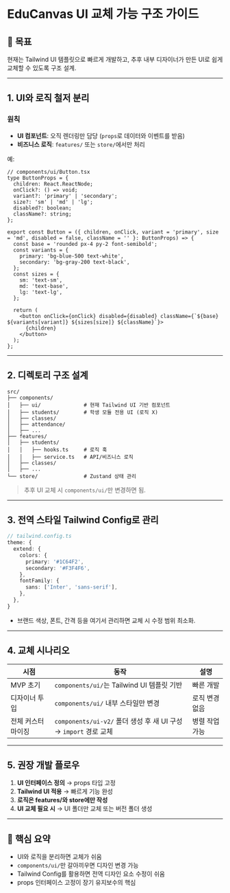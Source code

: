 # EduCanvas UI 교체 가능 구조 가이드

## 🎯 목표
현재는 Tailwind UI 템플릿으로 빠르게 개발하고, 추후 내부 디자이너가 만든 UI로 쉽게 교체할 수 있도록 구조 설계.

---

## 1. UI와 로직 철저 분리

### 원칙
- **UI 컴포넌트**: 오직 렌더링만 담당 (`props`로 데이터와 이벤트를 받음)
- **비즈니스 로직**: `features/` 또는 `store/`에서만 처리

예:
```tsx
// components/ui/Button.tsx
type ButtonProps = {
  children: React.ReactNode;
  onClick?: () => void;
  variant?: 'primary' | 'secondary';
  size?: 'sm' | 'md' | 'lg';
  disabled?: boolean;
  className?: string;
};

export const Button = ({ children, onClick, variant = 'primary', size = 'md', disabled = false, className = '' }: ButtonProps) => {
  const base = 'rounded px-4 py-2 font-semibold';
  const variants = {
    primary: 'bg-blue-500 text-white',
    secondary: 'bg-gray-200 text-black',
  };
  const sizes = {
    sm: 'text-sm',
    md: 'text-base',
    lg: 'text-lg',
  };

  return (
    <button onClick={onClick} disabled={disabled} className={`${base} ${variants[variant]} ${sizes[size]} ${className}`}>
      {children}
    </button>
  );
};
```

---

## 2. 디렉토리 구조 설계

```
src/
├── components/
│   ├── ui/              # 현재 Tailwind UI 기반 컴포넌트
│   ├── students/        # 학생 모듈 전용 UI (로직 X)
│   ├── classes/
│   ├── attendance/
│   ├── ...
├── features/
│   ├── students/
│   │   ├── hooks.ts     # 로직 훅
│   │   ├── service.ts   # API/비즈니스 로직
│   ├── classes/
│   ├── ...
└── store/               # Zustand 상태 관리
```

> 추후 UI 교체 시 `components/ui/`만 변경하면 됨.

---

## 3. 전역 스타일 Tailwind Config로 관리

```ts
// tailwind.config.ts
theme: {
  extend: {
    colors: {
      primary: '#1C64F2',
      secondary: '#F3F4F6',
    },
    fontFamily: {
      sans: ['Inter', 'sans-serif'],
    },
  },
}
```
- 브랜드 색상, 폰트, 간격 등을 여기서 관리하면 교체 시 수정 범위 최소화.

---

## 4. 교체 시나리오

| 시점 | 동작 | 설명 |
|------|------|------|
| MVP 초기 | `components/ui/`는 Tailwind UI 템플릿 기반 | 빠른 개발 |
| 디자이너 투입 | `components/ui/` 내부 스타일만 변경 | 로직 변경 없음 |
| 전체 커스터마이징 | `components/ui-v2/` 폴더 생성 후 새 UI 구성 → `import` 경로 교체 | 병렬 작업 가능 |

---

## 5. 권장 개발 플로우

1. **UI 인터페이스 정의** → props 타입 고정
2. **Tailwind UI 적용** → 빠르게 기능 완성
3. **로직은 features/와 store에만 작성**
4. **UI 교체 필요 시** → UI 폴더만 교체 또는 버전 폴더 생성

---

## 📌 핵심 요약
- UI와 로직을 분리하면 교체가 쉬움
- `components/ui/`만 갈아끼우면 디자인 변경 가능
- Tailwind Config를 활용하면 전역 디자인 요소 수정이 쉬움
- props 인터페이스 고정이 장기 유지보수의 핵심
